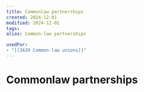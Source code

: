 ```yaml
---
title: Commonlaw partnerships
created: 2024-12-01
modified: 2024-12-01
tags: 
alias: Common-law partnerships

usedFor:
- "[[3639 Common-law unions]]"
---
```

# Commonlaw partnerships
